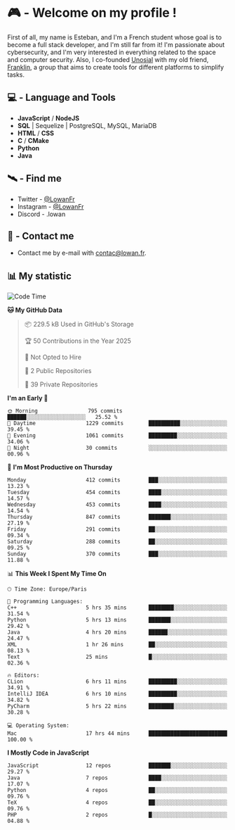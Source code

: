 # 🎮 - Welcome on my profile !
First of all, my name is Esteban, and I'm a French student whose goal is to become a full stack developer, and I'm still far from it!
I'm passionate about cybersecurity, and I'm very interested in everything related to the space and computer security.
Also, I co-founded [Unosial](https://github.com/Unosial) with my old friend, [Franklin](https://github.com/AbaFranklin/), a group that aims to create tools for different platforms to simplify tasks. 



## 💻 - Language and Tools
- **JavaScript** / **NodeJS**
- **SQL** | Sequelize | PostgreSQL, MySQL, MariaDB
- **HTML** / **CSS**
- **C** / **CMake**
- **Python**
- **Java**

## 🛰️ - Find me

 - Twitter - [@LowanFr](https://twitter.com/LowanFr/)
 - Instagram - [@LowanFr](https://instagram.com/LowanFr)
 - Discord -  .lowan
 
## 📡 - Contact me
 - Contact me by e-mail with [contac@lowan.fr](mailto:contact@lowan.fr).

## 📊 My statistic
<!--START_SECTION:waka-->
![Code Time](http://img.shields.io/badge/Code%20Time-1%2C222%20hrs%207%20mins-blue)

**🐱 My GitHub Data** 

> 📦 229.5 kB Used in GitHub's Storage 
 > 
> 🏆 50 Contributions in the Year 2025
 > 
> 🚫 Not Opted to Hire
 > 
> 📜 2 Public Repositories 
 > 
> 🔑 39 Private Repositories 
 > 
**I'm an Early 🐤** 

```text
🌞 Morning                795 commits         ██████░░░░░░░░░░░░░░░░░░░   25.52 % 
🌆 Daytime                1229 commits        ██████████░░░░░░░░░░░░░░░   39.45 % 
🌃 Evening                1061 commits        █████████░░░░░░░░░░░░░░░░   34.06 % 
🌙 Night                  30 commits          ░░░░░░░░░░░░░░░░░░░░░░░░░   00.96 % 
```
📅 **I'm Most Productive on Thursday** 

```text
Monday                   412 commits         ███░░░░░░░░░░░░░░░░░░░░░░   13.23 % 
Tuesday                  454 commits         ████░░░░░░░░░░░░░░░░░░░░░   14.57 % 
Wednesday                453 commits         ████░░░░░░░░░░░░░░░░░░░░░   14.54 % 
Thursday                 847 commits         ███████░░░░░░░░░░░░░░░░░░   27.19 % 
Friday                   291 commits         ██░░░░░░░░░░░░░░░░░░░░░░░   09.34 % 
Saturday                 288 commits         ██░░░░░░░░░░░░░░░░░░░░░░░   09.25 % 
Sunday                   370 commits         ███░░░░░░░░░░░░░░░░░░░░░░   11.88 % 
```


📊 **This Week I Spent My Time On** 

```text
🕑︎ Time Zone: Europe/Paris

💬 Programming Languages: 
C++                      5 hrs 35 mins       ████████░░░░░░░░░░░░░░░░░   31.54 % 
Python                   5 hrs 13 mins       ███████░░░░░░░░░░░░░░░░░░   29.42 % 
Java                     4 hrs 20 mins       ██████░░░░░░░░░░░░░░░░░░░   24.47 % 
XML                      1 hr 26 mins        ██░░░░░░░░░░░░░░░░░░░░░░░   08.13 % 
Text                     25 mins             █░░░░░░░░░░░░░░░░░░░░░░░░   02.36 % 

🔥 Editors: 
CLion                    6 hrs 11 mins       █████████░░░░░░░░░░░░░░░░   34.91 % 
IntelliJ IDEA            6 hrs 10 mins       █████████░░░░░░░░░░░░░░░░   34.82 % 
PyCharm                  5 hrs 22 mins       ████████░░░░░░░░░░░░░░░░░   30.28 % 

💻 Operating System: 
Mac                      17 hrs 44 mins      █████████████████████████   100.00 % 
```

**I Mostly Code in JavaScript** 

```text
JavaScript               12 repos            ███████░░░░░░░░░░░░░░░░░░   29.27 % 
Java                     7 repos             ████░░░░░░░░░░░░░░░░░░░░░   17.07 % 
Python                   4 repos             ██░░░░░░░░░░░░░░░░░░░░░░░   09.76 % 
TeX                      4 repos             ██░░░░░░░░░░░░░░░░░░░░░░░   09.76 % 
PHP                      2 repos             █░░░░░░░░░░░░░░░░░░░░░░░░   04.88 % 
```




<!--END_SECTION:waka-->
